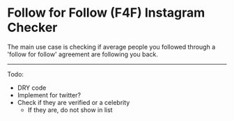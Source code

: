 # Follow for Follow (F4F) Instagram Checker
The main use case is checking if average people you followed through a 'follow for follow' agreement are following you back.

<hr>

Todo:
- DRY code
- Implement for twitter?
- Check if they are verified or a celebrity
  - If they are, do not show in list
